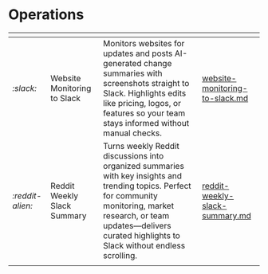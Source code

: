 # Operations

<table data-view="cards"><thead><tr><th></th><th></th><th></th><th data-hidden data-card-target data-type="content-ref"></th></tr></thead><tbody><tr><td><i class="fa-slack">:slack:</i></td><td>Website Monitoring to Slack</td><td>Monitors websites for updates and posts AI-generated change summaries with screenshots straight to Slack. Highlights edits like pricing, logos, or features so your team stays informed without manual checks.</td><td><a href="../templates/website-monitoring-to-slack.md">website-monitoring-to-slack.md</a></td></tr><tr><td><i class="fa-reddit-alien">:reddit-alien:</i></td><td>Reddit Weekly Slack Summary</td><td>Turns weekly Reddit discussions into organized summaries with key insights and trending topics. Perfect for community monitoring, market research, or team updates—delivers curated highlights to Slack without endless scrolling.</td><td><a href="../templates/reddit-weekly-slack-summary.md">reddit-weekly-slack-summary.md</a></td></tr><tr><td></td><td></td><td></td><td></td></tr></tbody></table>
